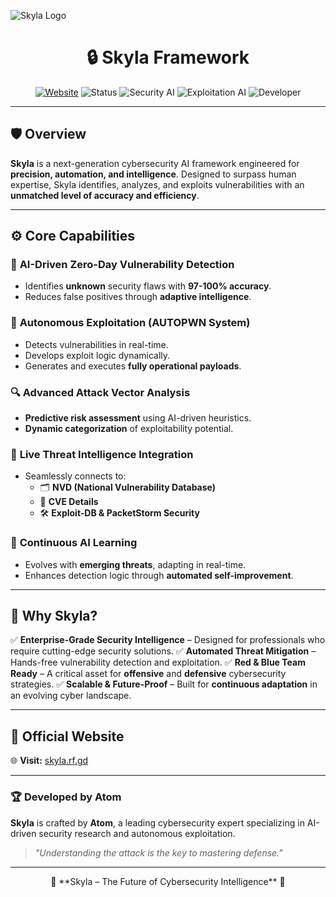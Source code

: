 ![Skyla Logo](https://via.placeholder.com/800x200?text=Skyla+Framework)

<h1 align="center">🔒 Skyla Framework</h1>

<p align="center">
  <a href="https://skyla.rf.gd"><img src="https://img.shields.io/badge/Website-skyla.rf.gd-blue?style=flat-square" alt="Website"></a>
  <img src="https://img.shields.io/badge/Status-Active-green?style=flat-square" alt="Status">
  <img src="https://img.shields.io/badge/Security%20AI-Enterprise--Grade-red?style=flat-square" alt="Security AI">
  <img src="https://img.shields.io/badge/Exploitation%20Automation-Autonomous-blue?style=flat-square" alt="Exploitation AI">
  <img src="https://img.shields.io/badge/Developer-Atom-gray?style=flat-square" alt="Developer">
</p>

---

## 🛡 Overview
**Skyla** is a next-generation cybersecurity AI framework engineered for **precision, automation, and intelligence**. Designed to surpass human expertise, Skyla identifies, analyzes, and exploits vulnerabilities with an **unmatched level of accuracy and efficiency**. 

---

## ⚙️ Core Capabilities

### 🧠 **AI-Driven Zero-Day Vulnerability Detection**
- Identifies **unknown** security flaws with **97-100% accuracy**.
- Reduces false positives through **adaptive intelligence**.

### 🚀 **Autonomous Exploitation (AUTOPWN System)**
- Detects vulnerabilities in real-time.
- Develops exploit logic dynamically.
- Generates and executes **fully operational payloads**.

### 🔍 **Advanced Attack Vector Analysis**
- **Predictive risk assessment** using AI-driven heuristics.
- **Dynamic categorization** of exploitability potential.

### 📡 **Live Threat Intelligence Integration**
- Seamlessly connects to:
  - 🗂 **NVD (National Vulnerability Database)**
  - 🔎 **CVE Details**
  - 🛠 **Exploit-DB & PacketStorm Security**

### 🔄 **Continuous AI Learning**
- Evolves with **emerging threats**, adapting in real-time.
- Enhances detection logic through **automated self-improvement**.

---

## 🎯 Why Skyla?
✅ **Enterprise-Grade Security Intelligence** – Designed for professionals who require cutting-edge security solutions.
✅ **Automated Threat Mitigation** – Hands-free vulnerability detection and exploitation.
✅ **Red & Blue Team Ready** – A critical asset for **offensive** and **defensive** cybersecurity strategies.
✅ **Scalable & Future-Proof** – Built for **continuous adaptation** in an evolving cyber landscape.

---

## 📌 Official Website
🌐 **Visit:** [skyla.rf.gd](https://skyla.rf.gd)

---

### 🏆 Developed by **Atom**
**Skyla** is crafted by **Atom**, a leading cybersecurity expert specializing in AI-driven security research and autonomous exploitation.

> _"Understanding the attack is the key to mastering defense."_

---

<p align="center">🔰 **Skyla – The Future of Cybersecurity Intelligence** 🔰</p>

